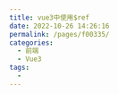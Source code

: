 ```yaml
---
title: vue3中使用$ref
date: 2022-10-26 14:26:16
permalink: /pages/f00335/
categories:
  - 前端
  - Vue3
tags:
  - 
---
```

